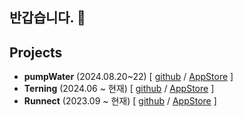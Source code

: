 ## 반갑습니다. 👋

## Projects
- **pumpWater** (2024.08.20~22) [ [github](https://github.com/thingineeer/pumpWater-iOS) / [AppStore](https://apps.apple.com/us/app/pumpwater-%EB%AC%BC-%EB%B9%BC%EA%B8%B0-%EC%95%B1/id6642699369) ]
- **Terning** (2024.06 ~ 현재) [ [github](https://github.com/teamterning/Terning-iOS) / [AppStore](https://apps.apple.com/kr/app/terning-%ED%84%B0%EB%8B%9D-%EB%8C%80%ED%95%99%EC%83%9D-%EC%9D%B8%ED%84%B4-%EA%B3%B5%EA%B3%A0-%EA%B4%80%EB%A6%AC-%EC%BA%98%EB%A6%B0%EB%8D%94/id6547866420) ]
- **Runnect** (2023.09 ~ 현재) [ [github](https://github.com/Runnect/Runnect-iOS) / [AppStore](https://apps.apple.com/kr/app/runnect-%EC%BD%94%EC%8A%A4%EB%A5%BC-%EA%B7%B8%EB%A6%AC%EA%B3%A0-%EA%B3%B5%EC%9C%A0%ED%95%98%EB%8A%94-%EB%8D%B0%EC%9D%BC%EB%A6%AC-%EB%9F%AC%EB%8B%9D%EC%95%B1/id1663884202) ]
